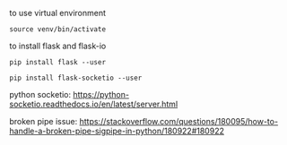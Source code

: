 to use virtual environment
```
source venv/bin/activate
```

to install flask and flask-io
```
pip install flask --user
```
```
pip install flask-socketio --user
```

python socketio: https://python-socketio.readthedocs.io/en/latest/server.html

broken pipe issue: https://stackoverflow.com/questions/180095/how-to-handle-a-broken-pipe-sigpipe-in-python/180922#180922
